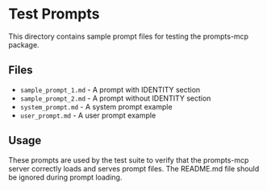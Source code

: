 # Test Prompts

This directory contains sample prompt files for testing the prompts-mcp package.

## Files

- `sample_prompt_1.md` - A prompt with IDENTITY section
- `sample_prompt_2.md` - A prompt without IDENTITY section
- `system_prompt.md` - A system prompt example
- `user_prompt.md` - A user prompt example

## Usage

These prompts are used by the test suite to verify that the prompts-mcp server correctly loads and serves prompt files. The README.md file should be ignored during prompt loading.
